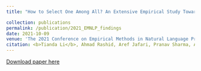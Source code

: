 ```yaml
---
title: "How to Select One Among All? An Extensive Empirical Study Towards the Robustness of Knowledge Distillation in Natural Language Understanding"

collection: publications
permalink: /publication/2021_EMNLP_findings
date: 2021-10-09
venue: 'The 2021 Conference on Empirical Methods in Natural Language Processing (EMNLP)'
citation: <b>Tianda Li</b>, Ahmad Rashid, Aref Jafari, Pranav Sharma, Ali Ghodsi, Mehdi Rezagholizadeh (2021). &quot;How to Select One Among All? An Extensive Empirical Study Towards the Robustness of Knowledge Distillation in Natural Language Understanding.&quot; <i> 2021 EMNLP Findings 1</i>. 
---
```


[Download paper here](https://arxiv.org/abs/2109.05696)

